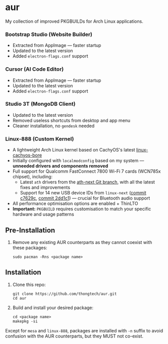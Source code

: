 # aur

My collection of improved PKGBUILDs for Arch Linux applications.

### Bootstrap Studio (Website Builder)

- Extracted from AppImage — faster startup
- Updated to the latest version
- Added `electron-flags.conf` support

### Cursor (AI Code Editor)

- Extracted from AppImage — faster startup
- Updated to the latest version
- Added `electron-flags.conf` support

### Studio 3T (MongoDB Client)

- Updated to the latest version
- Removed useless shortcuts from desktop and app menu
- Cleaner installation, no `gendesk` needed

### Linux-888 (Custom Kernel)

- A lightweight Arch Linux kernel based on CachyOS's latest [linux-cachyos-bore](https://github.com/CachyOS/linux-cachyos/tree/master/linux-cachyos-bore)
- Initially configured with `localmodconfig` based on my system — **unneeded drivers and components removed**
- Full support for Qualcomm FastConnect 7800 Wi-Fi 7 cards (WCN785x chipset), including:
  - Latest `ath` drivers from the [ath-next Git branch](https://web.git.kernel.org/pub/scm/linux/kernel/git/ath/ath.git/log/?h=ath-next), with all the latest fixes and improvements
  - Support for 14 new USB device IDs from `linux-next` ([commit c7629c](https://web.git.kernel.org/pub/scm/linux/kernel/git/next/linux-next.git/commit/drivers/bluetooth/btusb.c?h=next-20250328&id=c7629ccfa175e16bb44a60c469214e1a6051f63d), [commit 2dd1c1](https://web.git.kernel.org/pub/scm/linux/kernel/git/next/linux-next.git/commit/drivers/bluetooth/btusb.c?h=next-20250328&id=2dd1c1eee3e496fcc16971be4db5bb792a36025c)) — crucial for Bluetooth audio support
- All performance optimisation options are enabled + ThinLTO
- **Important:** `PKGBUILD` requires customisation to match your specific hardware and usage patterns

## Pre-Installation

1. Remove any existing AUR counterparts as they cannot coexist with these packages:

   ```
   sudo pacman -Rns <package name>
   ```

## Installation

1. Clone this repo:

   ```
   git clone https://github.com/thongtech/aur.git
   cd aur
   ```

2. Build and install your desired package:

   ```
   cd <package name>
   makepkg -si
   ```

Except for `mesa` and `linux-888`, packages are installed with `-n` suffix to avoid confusion with the AUR counterparts, but they MUST not co-exist.
